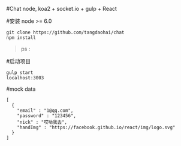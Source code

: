 #Chat
node, koa2 + socket.io + gulp + React

#安装  node >= 6.0

    git clone https://github.com/tangdaohai/chat
    npm install

>ps :

#启动项目

    gulp start
    localhost:3003


#mock data

    [
      {
        "email" : "1@qq.com",
        "password" : "123456",
        "nick" : "哎呦我去",
        "handImg" : "https://facebook.github.io/react/img/logo.svg"
      }
    ]


